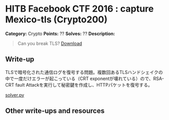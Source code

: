 # HITB Facebook CTF 2016 : capture Mexico-tls (Crypto200)

**Category:** Crypto
**Points:** ??
**Solves:** ??
**Description:**

> Can you break TLS?
> [Download](tls_16970cb3b09a9dd01f5b82449d9c1795.tar.gz)

## Write-up
TLSで暗号化された通信ログを復号する問題。複数回あるTLSハンドシェイクの中で一度だけエラーが起こっている（CRT exponentが壊れている）ので、RSA-CRT fault Attackを実行して秘密鍵を作成し、HTTPパケットを復号する。

[solver.py](solver.py)

## Other write-ups and resources

